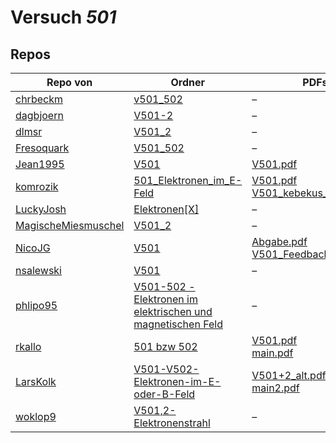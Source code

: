 # Versuch *501*

## Repos

|                     Repo von                     |                                                                                           Ordner                                                                                            |                                                                                                                             PDFs                                                                                                                              |
|--------------------------------------------------|---------------------------------------------------------------------------------------------------------------------------------------------------------------------------------------------|---------------------------------------------------------------------------------------------------------------------------------------------------------------------------------------------------------------------------------------------------------------|
|[chrbeckm](../repo/chrbeckm)                      |[v501_502](https://github.com/chrbeckm/anfaenger-praktikum/tree/master/v501_502)                                                                                                             |–                                                                                                                                                                                                                                                              |
|[dagbjoern](../repo/dagbjoern)                    |[V501-2](https://github.com/dagbjoern/AP-Physik/tree/master/V501-2)                                                                                                                          |–                                                                                                                                                                                                                                                              |
|[dlmsr](../repo/dlmsr)                            |[V501_2](https://github.com/dlmsr/praktikum/tree/master/V501_2)                                                                                                                              |–                                                                                                                                                                                                                                                              |
|[Fresoquark](../repo/Fresoquark)                  |[V501_502](https://github.com/Fresoquark/Anfaengerpraktikum/tree/master/V501_502)                                                                                                            |–                                                                                                                                                                                                                                                              |
|[Jean1995](../repo/Jean1995)                      |[V501](https://github.com/Jean1995/Praktikum/tree/master/V501)                                                                                                                               |[V501.pdf](https://github.com/Jean1995/Praktikum/blob/master/Protokolle_Fertig/V501.pdf)                                                                                                                                                                       |
|[komrozik](../repo/komrozik)                      |[501_Elektronen_im_E-Feld](https://github.com/komrozik/AP2019/tree/master/501_Elektronen_im_E-Feld)                                                                                          |[V501.pdf](https://github.com/komrozik/AP2019/blob/master/501_Elektronen_im_E-Feld/V501.pdf)<br/>[V501_kebekus_Mrozik.pdf](https://github.com/komrozik/AP2019/blob/master/501_Elektronen_im_E-Feld/V501_kebekus_Mrozik.pdf)                                    |
|[LuckyJosh](../repo/LuckyJosh)                    |[Elektronen[X]](https://github.com/LuckyJosh/APPhysik/tree/master/Elektronen[X])                                                                                                             |–                                                                                                                                                                                                                                                              |
|[MagischeMiesmuschel](../repo/MagischeMiesmuschel)|[V501_2](https://github.com/MagischeMiesmuschel/AnfaengerPraktikum/tree/master/V501_2)                                                                                                       |–                                                                                                                                                                                                                                                              |
|[NicoJG](../repo/NicoJG)                          |[V501](https://github.com/NicoJG/Anfaengerpraktikum/tree/master/V501)                                                                                                                        |[Abgabe.pdf](https://github.com/NicoJG/Anfaengerpraktikum/blob/master/V501/Abgabe.pdf)<br/>[V501_Feedback.pdf](https://github.com/NicoJG/Anfaengerpraktikum/blob/master/V501/V501_Feedback.pdf)                                                                |
|[nsalewski](../repo/nsalewski)                    |[V501](https://github.com/nsalewski/laboratory/tree/master/V501)                                                                                                                             |–                                                                                                                                                                                                                                                              |
|[phlipo95](../repo/phlipo95)                      |[V501-502 - Elektronen im elektrischen und magnetischen Feld](https://github.com/phlipo95/AP-Praktikum/tree/master/V501-502%20-%20Elektronen%20im%20elektrischen%20und%20magnetischen%20Feld)|–                                                                                                                                                                                                                                                              |
|[rkallo](../repo/rkallo)                          |[501 bzw 502](https://github.com/rkallo/APWS1718/tree/master/501%20bzw%20502)                                                                                                                |[V501.pdf](https://github.com/rkallo/APWS1718/blob/master/501%20bzw%20502/V501.pdf)<br/>[main.pdf](https://github.com/rkallo/APWS1718/blob/master/501%20bzw%20502/main.pdf)                                                                                    |
|[LarsKolk](../repo/LarsKolk)                      |[V501-V502-Elektronen-im-E-oder-B-Feld](https://github.com/LarsKolk/Anfaengerpraktikum/tree/master/V501-V502-Elektronen-im-E-oder-B-Feld)                                                    |[V501+2_alt.pdf](https://github.com/LarsKolk/Anfaengerpraktikum/blob/master/V501-V502-Elektronen-im-E-oder-B-Feld/V501%2B2_alt.pdf)<br/>[main2.pdf](https://github.com/LarsKolk/Anfaengerpraktikum/blob/master/V501-V502-Elektronen-im-E-oder-B-Feld/main2.pdf)|
|[woklop9](../repo/woklop9)                        |[V501,2- Elektronenstrahl](https://github.com/woklop9/Anfaengerpraktikum/tree/master/V501,2-%20Elektronenstrahl)                                                                             |–                                                                                                                                                                                                                                                              |
